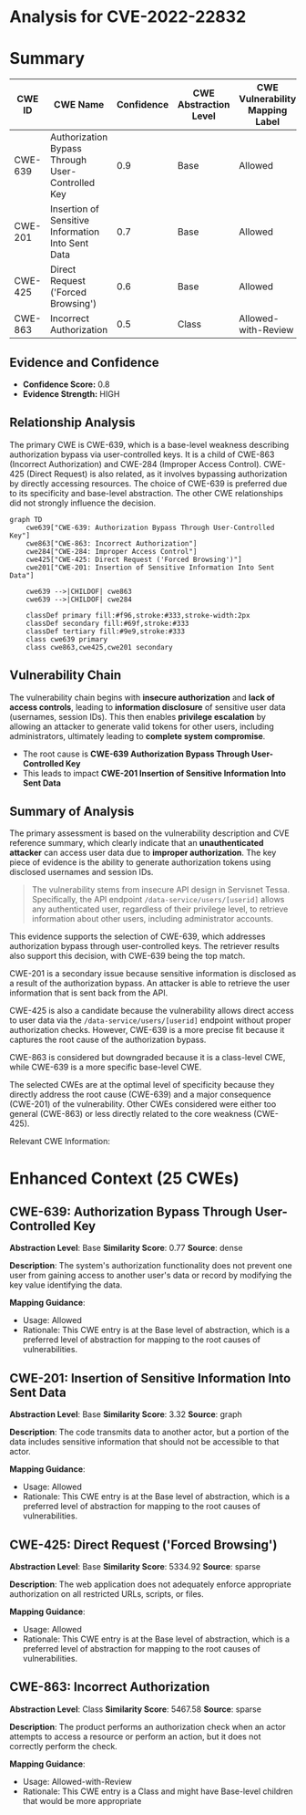 # Analysis for CVE-2022-22832

# Summary
| CWE ID | CWE Name | Confidence | CWE Abstraction Level | CWE Vulnerability Mapping Label | CWE-Vulnerability Mapping Notes |
|---|---|---|---|---|---|
| CWE-639 | Authorization Bypass Through User-Controlled Key | 0.9 | Base | Allowed | Primary CWE |
| CWE-201 | Insertion of Sensitive Information Into Sent Data | 0.7 | Base | Allowed | Secondary Candidate |
| CWE-425 | Direct Request ('Forced Browsing') | 0.6 | Base | Allowed | Secondary Candidate |
| CWE-863 | Incorrect Authorization | 0.5 | Class | Allowed-with-Review | Secondary Candidate |

## Evidence and Confidence

*   **Confidence Score:** 0.8
*   **Evidence Strength:** HIGH

## Relationship Analysis
The primary CWE is CWE-639, which is a base-level weakness describing authorization bypass via user-controlled keys. It is a child of CWE-863 (Incorrect Authorization) and CWE-284 (Improper Access Control). CWE-425 (Direct Request) is also related, as it involves bypassing authorization by directly accessing resources. The choice of CWE-639 is preferred due to its specificity and base-level abstraction. The other CWE relationships did not strongly influence the decision.

```mermaid
graph TD
    cwe639["CWE-639: Authorization Bypass Through User-Controlled Key"]
    cwe863["CWE-863: Incorrect Authorization"]
    cwe284["CWE-284: Improper Access Control"]
    cwe425["CWE-425: Direct Request ('Forced Browsing')"]
    cwe201["CWE-201: Insertion of Sensitive Information Into Sent Data"]

    cwe639 -->|CHILDOF| cwe863
    cwe639 -->|CHILDOF| cwe284
    
    classDef primary fill:#f96,stroke:#333,stroke-width:2px
    classDef secondary fill:#69f,stroke:#333
    classDef tertiary fill:#9e9,stroke:#333
    class cwe639 primary
    class cwe863,cwe425,cwe201 secondary
```

## Vulnerability Chain
The vulnerability chain begins with **insecure authorization** and **lack of access controls**, leading to **information disclosure** of sensitive user data (usernames, session IDs). This then enables **privilege escalation** by allowing an attacker to generate valid tokens for other users, including administrators, ultimately leading to **complete system compromise**.
  - The root cause is **CWE-639 Authorization Bypass Through User-Controlled Key**
  - This leads to impact **CWE-201 Insertion of Sensitive Information Into Sent Data**

## Summary of Analysis
The primary assessment is based on the vulnerability description and CVE reference summary, which clearly indicate that an **unauthenticated attacker** can access user data due to **improper authorization**. The key piece of evidence is the ability to generate authorization tokens using disclosed usernames and session IDs.

> The vulnerability stems from insecure API design in Servisnet Tessa. Specifically, the API endpoint `/data-service/users/[userid]` allows any authenticated user, regardless of their privilege level, to retrieve information about other users, including administrator accounts.

This evidence supports the selection of CWE-639, which addresses authorization bypass through user-controlled keys. The retriever results also support this decision, with CWE-639 being the top match.

CWE-201 is a secondary issue because sensitive information is disclosed as a result of the authorization bypass. An attacker is able to retrieve the user information that is sent back from the API.

CWE-425 is also a candidate because the vulnerability allows direct access to user data via the `/data-service/users/[userid]` endpoint without proper authorization checks. However, CWE-639 is a more precise fit because it captures the root cause of the authorization bypass.

CWE-863 is considered but downgraded because it is a class-level CWE, while CWE-639 is a more specific base-level CWE.

The selected CWEs are at the optimal level of specificity because they directly address the root cause (CWE-639) and a major consequence (CWE-201) of the vulnerability. Other CWEs considered were either too general (CWE-863) or less directly related to the core weakness (CWE-425).

Relevant CWE Information:

# Enhanced Context (25 CWEs)

## CWE-639: Authorization Bypass Through User-Controlled Key
**Abstraction Level**: Base
**Similarity Score**: 0.77
**Source**: dense

**Description**:
The system's authorization functionality does not prevent one user from gaining access to another user's data or record by modifying the key value identifying the data.

**Mapping Guidance**:
- Usage: Allowed
- Rationale: This CWE entry is at the Base level of abstraction, which is a preferred level of abstraction for mapping to the root causes of vulnerabilities.

## CWE-201: Insertion of Sensitive Information Into Sent Data
**Abstraction Level**: Base
**Similarity Score**: 3.32
**Source**: graph

**Description**:
The code transmits data to another actor, but a portion of the data includes sensitive information that should not be accessible to that actor.

**Mapping Guidance**:
- Usage: Allowed
- Rationale: This CWE entry is at the Base level of abstraction, which is a preferred level of abstraction for mapping to the root causes of vulnerabilities.

## CWE-425: Direct Request ('Forced Browsing')
**Abstraction Level**: Base
**Similarity Score**: 5334.92
**Source**: sparse

**Description**:
The web application does not adequately enforce appropriate authorization on all restricted URLs, scripts, or files.

**Mapping Guidance**:
- Usage: Allowed
- Rationale: This CWE entry is at the Base level of abstraction, which is a preferred level of abstraction for mapping to the root causes of vulnerabilities.

## CWE-863: Incorrect Authorization
**Abstraction Level**: Class
**Similarity Score**: 5467.58
**Source**: sparse

**Description**:
The product performs an authorization check when an actor attempts to access a resource or perform an action, but it does not correctly perform the check.

**Mapping Guidance**:
- Usage: Allowed-with-Review
- Rationale: This CWE entry is a Class and might have Base-level children that would be more appropriate